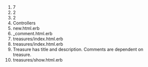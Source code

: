1. 7
2. 2
3. 2
4. Controllers
5. new.html.erb
6. _comment.html.erb
7. treasures/index.html.erb
8. treasures/index.html.erb
9. Treasure has title and description. Comments are dependent on treasure.
10. treasures/show.html.erb
